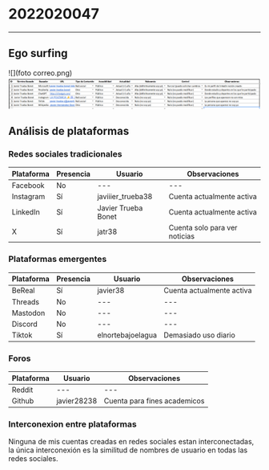 
# 2022020047
---
## Ego surfing
![](foto correo.png)
![](tabla.png)

## Análisis de plataformas

### Redes sociales tradicionales

| Plataforma | Presencia | Usuario                 | Observaciones                                      |
|------------|----------|-------------------------|----------------------------------------------------|
| Facebook   | No       |         --- | ---                         |
| Instagram  | Sí       | javiiier_trueba38       | Cuenta actualmente activa                         |
| LinkedIn   | Sí       | Javier Trueba Bonet     | Cuenta actualmente activa     |
| X          | Sí       | jatr38                  | Cuenta solo para ver noticias                     |

### Plataformas emergentes

| Plataforma | Presencia | Usuario            | Observaciones          |
|------------|----------|--------------------|------------------------|
| BeReal     | Sí       | javier38     |      Cuenta actualmente activa |
| Threads    | No       | ---                | ---                    |
| Mastodon   | No       | ---                | ---                    |
| Discord    | No       | ---     | ---          |
| Tiktok     | Sí       | elnortebajoelagua     | Demasiado uso diario  |

### Foros

| Plataforma | Usuario                 | Observaciones|
|------------|----------|-------------------------|
| Reddit   |  ---    | ---     |
| Github          | javier28238            | Cuenta para fines academicos  |

### Interconexion entre plataformas

Ninguna de mis cuentas creadas en redes sociales estan interconectadas, la única interconexión es la similitud de nombres de usuario en todas las redes sociales.

